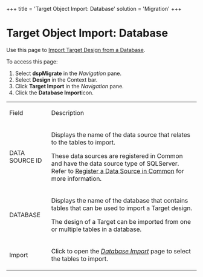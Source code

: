 +++
title = 'Target Object Import: Database'
solution = 'Migration'
+++

# Target Object Import: Database

<div class="use">

Use this page to [Import Target Design from a
Database](../Use_Cases/Import_from_a_Database.htm).

</div>

To access this page:

1.  Select <span style="font-weight: bold;">dspMigrate</span> in the
    <span style="font-style: italic;">Navigation</span> pane.
2.  Select <span style="font-weight: bold;">Design </span>in the Context
    bar.
3.  Click <span style="font-weight: bold;">Target Import</span> in the
    <span style="font-style: italic;">Navigation</span> pane.
4.  Click the <span style="font-weight: bold;">Database
    Import</span>icon.

<table>
<tbody>
<tr class="odd">
<td><p>Field</p></td>
<td><p>Description</p></td>
</tr>
<tr class="even">
<td><p>DATA SOURCE ID</p></td>
<td><p>Displays the name of the data source that relates to the tables to import.</p>
<p>These data sources are registered in Common and have the data source type of SQLServer. Refer to <a href="../../../Platform/Common/Use_Cases/Register_a_Data_Source_in_Common.htm">Register a Data Source in Common</a> for more information.</p></td>
</tr>
<tr class="odd">
<td><p>DATABASE</p></td>
<td><p>Displays the name of the database that contains tables that can be used to import a Target design.</p>
<p>The design of a Target can be imported from one or multiple tables in a database.</p></td>
</tr>
<tr class="even">
<td><p>Import</p></td>
<td><p>Click to open the <em><a href="Database_Import.htm">Database Import</a></em> page to select the tables to import.</p></td>
</tr>
</tbody>
</table>
